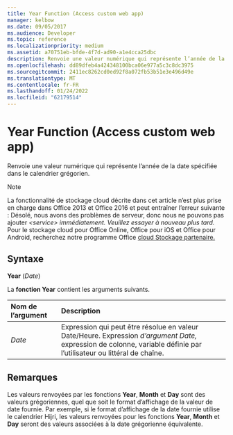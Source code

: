 ```yaml
---
title: Year Function (Access custom web app)
manager: kelbow
ms.date: 09/05/2017
ms.audience: Developer
ms.topic: reference
ms.localizationpriority: medium
ms.assetid: a70751eb-bfde-4f7d-ad90-a1e4cca25dbc
description: Renvoie une valeur numérique qui représente l’année de la date spécifiée dans le calendrier grégorien.
ms.openlocfilehash: dd89dfeb4a424348100bca06e977a5c3c8dc3975
ms.sourcegitcommit: 2411ec8262cd0ed92f8a072fb53b51e3e496d49e
ms.translationtype: MT
ms.contentlocale: fr-FR
ms.lasthandoff: 01/24/2022
ms.locfileid: "62179514"
---
```

# <a name="year-function-access-custom-web-app"></a>Year Function (Access custom web app)

Renvoie une valeur numérique qui représente l’année de la date spécifiée dans le calendrier grégorien.
  
> [!NOTE]
> La fonctionnalité de stockage cloud décrite dans cet article n’est plus prise en charge dans Office 2013 et Office 2016 et peut entraîner l’erreur suivante : Désolé, nous avons des problèmes de serveur, donc nous ne pouvons pas ajouter *\<service\> immédiatement. Veuillez essayer à nouveau plus tard.*
> Pour le stockage cloud pour Office Online, Office pour iOS et Office pour Android, recherchez notre programme Office [cloud Stockage partenaire.](https://dev.office.com/programs/officecloudstorage)
  
## <a name="syntax"></a>Syntaxe

 **Year** (*Date*)
  
La **fonction Year** contient les arguments suivants.
  
|**Nom de l’argument**|**Description**|
|:-----|:-----|
| *Date*  <br/> |Expression qui peut être résolue en valeur Date/Heure. Expression *d’argument Date,*  expression de colonne, variable définie par l’utilisateur ou littéral de chaîne.  <br/> |

## <a name="remarks"></a>Remarques

Les valeurs renvoyées par les fonctions **Year**, **Month** et **Day** sont des valeurs grégoriennes, quel que soit le format d’affichage de la valeur de date fournie. Par exemple, si le format d’affichage de la date fournie utilise le calendrier Hijri, les valeurs renvoyées pour les fonctions **Year**, **Month** et **Day** seront des valeurs associées à la date grégorienne équivalente.
  